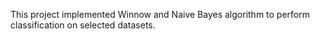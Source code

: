 This project implemented Winnow and Naive Bayes algorithm to perform classification on selected datasets. 
